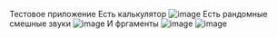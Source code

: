 Тестовое приложение
Есть калькулятор
![image](https://github.com/user-attachments/assets/87660d78-62c0-43ea-9f6b-e4642a4d060a)
Есть рандомные смешные звуки
![image](https://github.com/user-attachments/assets/bc7a6628-5407-4dba-9708-e7eb55805338)
И фргаменты
![image](https://github.com/user-attachments/assets/76247628-2f45-4c4f-bab6-06f6f4b9da25)
![image](https://github.com/user-attachments/assets/754f976f-caf5-4f18-b97d-f2f114aa086a)

